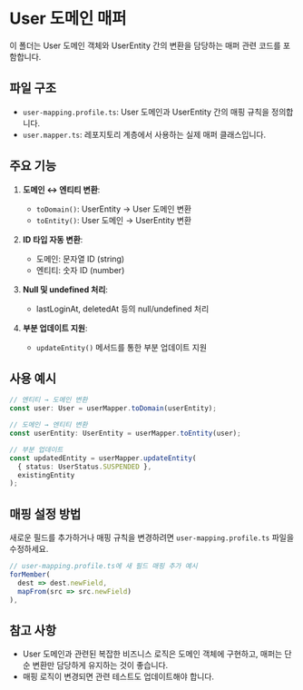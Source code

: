 # User 도메인 매퍼

이 폴더는 User 도메인 객체와 UserEntity 간의 변환을 담당하는 매퍼 관련 코드를 포함합니다.

## 파일 구조

- `user-mapping.profile.ts`: User 도메인과 UserEntity 간의 매핑 규칙을 정의합니다.
- `user.mapper.ts`: 레포지토리 계층에서 사용하는 실제 매퍼 클래스입니다.

## 주요 기능

1. **도메인 ↔ 엔티티 변환**:
   - `toDomain()`: UserEntity → User 도메인 변환
   - `toEntity()`: User 도메인 → UserEntity 변환

2. **ID 타입 자동 변환**:
   - 도메인: 문자열 ID (string)
   - 엔티티: 숫자 ID (number)

3. **Null 및 undefined 처리**:
   - lastLoginAt, deletedAt 등의 null/undefined 처리

4. **부분 업데이트 지원**:
   - `updateEntity()` 메서드를 통한 부분 업데이트 지원

## 사용 예시

```typescript
// 엔티티 → 도메인 변환
const user: User = userMapper.toDomain(userEntity);

// 도메인 → 엔티티 변환
const userEntity: UserEntity = userMapper.toEntity(user);

// 부분 업데이트
const updatedEntity = userMapper.updateEntity(
  { status: UserStatus.SUSPENDED }, 
  existingEntity
);
```

## 매핑 설정 방법

새로운 필드를 추가하거나 매핑 규칙을 변경하려면 `user-mapping.profile.ts` 파일을 수정하세요.

```typescript
// user-mapping.profile.ts에 새 필드 매핑 추가 예시
forMember(
  dest => dest.newField,
  mapFrom(src => src.newField)
),
```

## 참고 사항

- User 도메인과 관련된 복잡한 비즈니스 로직은 도메인 객체에 구현하고, 매퍼는 단순 변환만 담당하게 유지하는 것이 좋습니다.
- 매핑 로직이 변경되면 관련 테스트도 업데이트해야 합니다.
